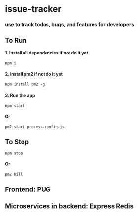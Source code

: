 # issue-tracker
### use to track todos, bugs, and features for developers

## To Run
#### 1. Install all dependencies if not do it yet
```
npm i
```
#### 2. Install pm2 if not do it yet
```
npm install pm2 -g
```
#### 3. Run the app
```
npm start
```
#### Or
```
pm2 start process.config.js
```

## To Stop
```
npm stop
```
#### Or
```
pm2 kill
```

## Frontend: PUG
## Microservices in backend: Express Redis
